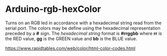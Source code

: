 # Arduino-rgb-hexColor

Turns on an RGB led in accordance with a hexadecimal string read from the serial port.
The colors may be define using the hexadecimal representation preceded by a **#** sign.
The *hexadecimal string* format is **#rrggbb** where **rr** is the RED value, 
**gg** is the GREEN value and **bb** is the BLUE value.

https://www.rapidtables.com/web/color/html-color-codes.html
